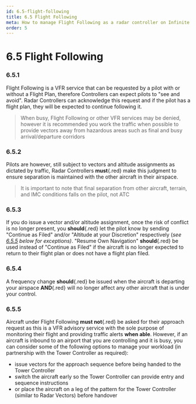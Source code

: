 ```yaml
---
id: 6.5-flight-following
title: 6.5 Flight Following
meta: How to manage Flight Following as a radar controller on Infinite Flight.
order: 5
---
```


# 6.5  Flight Following



### 6.5.1    

Flight Following is a VFR service that can be requested by a pilot with or without a Flight Plan, therefore Controllers can expect pilots to "see and avoid". Radar Controllers can acknowledge this request and if the pilot has a flight plan, they will be expected to continue following it.



> When busy, Flight Following or other VFR services may be denied, however it is recommended you work the traffic when possible to provide vectors away from hazardous areas such as final and busy arrival/departure corridors



### 6.5.2    

Pilots are however, still subject to vectors and altitude assignments as dictated by traffic, Radar Controllers **must**{.red} make this judgment to ensure separation is maintained with the other aircraft in their airspace.



> It is important to note that final separation from other aircraft, terrain, and IMC conditions falls on the pilot, not ATC



### 6.5.3    

If you do issue a vector and/or altitude assignment, once the risk of conflict is no longer present, you **should**{.red} let the pilot know by sending "Continue as Filed" and/or "Altitude at your Discretion" respectively (*see [6.5.5](/guide/atc-manual/6.-radar/6.5-flight-following#6.5.5) below for exceptions)*. "Resume Own Navigation" **should**{.red} be used instead of "Continue as Filed" if the aircraft is no longer expected to return to their flight plan or does not have a flight plan filed. 



### 6.5.4    

A frequency change **should**{.red} be issued when the aircraft is departing your airspace **AND**{.red} will no longer affect any other aircraft that is under your control.



### 6.5.5    

Aircraft under Flight Following **must not**{.red} be asked for their approach request as this is a VFR advisory service with the sole purpose of monitoring their flight and providing traffic alerts **when able**. However, if an aircraft is inbound to an airport that you are controlling and it is busy, you can consider some of the following options to manage your workload (in partnership with the Tower Controller as required):

- issue vectors for the approach sequence before being handed to the Tower Controller
- switch the aircraft early so the Tower Controller can provide entry and sequence instructions
- or place the aircraft on a leg of the pattern for the Tower Controller (similar to Radar Vectors) before handover

